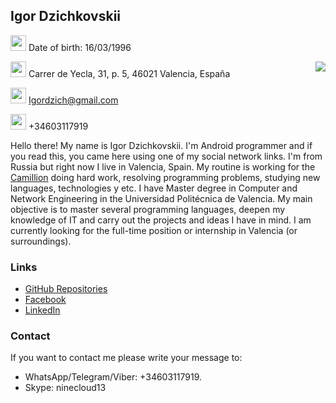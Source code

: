 ## Igor Dzichkovskii

<img src="https://user-images.githubusercontent.com/49725913/124145644-4357bf00-da8d-11eb-9410-6ffc9bb38a2e.png" width="25" height="25"> Date of birth: 16/03/1996

<img src="https://user-images.githubusercontent.com/49725913/124145804-6aae8c00-da8d-11eb-9327-3255ed139398.png" width="25" height="25"> Carrer de Yecla, 31, p. 5, 46021 Valencia, España
<img src="https://user-images.githubusercontent.com/49725913/124142075-32597e80-da8a-11eb-973d-439b42a77c39.png" align="right">

<img src="https://user-images.githubusercontent.com/49725913/124144252-16ef7300-da8c-11eb-8199-ae8928d58de2.png" width="25" height="25"> [](mailto:igordzich@gmail.com) Igordzich@gmail.com

<img src="https://user-images.githubusercontent.com/49725913/124145462-1c00f200-da8d-11eb-9a91-c522f5682e95.png" width="25" height="25"> +34603117919


Hello there! My name is Igor Dzichkovskii. I'm Android programmer and if you read this, you came here using one of my social network links. I'm from Russia but right now I live in Valencia, Spain. My routine is working for the [Camillion](https://camillion.app) doing hard work, resolving programming problems, studying new languages, technologies y etc. I have Master degree in Computer and Network Engineering in the Universidad Politécnica de Valencia. My main objective is to master several programming languages, deepen my knowledge of IT and carry out the projects and ideas I have in mind. I am currently looking for the full-time position or internship in Valencia (or surroundings).


### Links

- [GitHub Repositories](https://github.com/CloudNine13?tab=repositories "Here is my repositories page")
- [Facebook](https://www.facebook.com/profile.php?id=100005125450880 "Here is my FB page")
- [LinkedIn](https://www.linkedin.com/in/igordzichkovskii/ "Here is my LinkedIn page")

### Contact

If you want to contact me please write your message to:
- WhatsApp/Telegram/Viber: +34603117919. 
- Skype: ninecloud13
